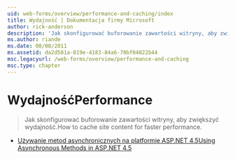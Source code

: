 ```yaml
---
uid: web-forms/overview/performance-and-caching/index
title: Wydajność | Dokumentacja firmy Microsoft
author: rick-anderson
description: 'Jak skonfigurować buforowanie zawartości witryny, aby zwiększyć wydajność.'
ms.author: riande
ms.date: 08/08/2011
ms.assetid: da2d581a-019e-4183-84a6-70bf04822b44
msc.legacyurl: /web-forms/overview/performance-and-caching
msc.type: chapter
---
```

<a name="performance"></a><span data-ttu-id="3c802-103">Wydajność</span><span class="sxs-lookup"><span data-stu-id="3c802-103">Performance</span></span>
====================
> <span data-ttu-id="3c802-104">Jak skonfigurować buforowanie zawartości witryny, aby zwiększyć wydajność.</span><span class="sxs-lookup"><span data-stu-id="3c802-104">How to cache site content for faster performance.</span></span>


- [<span data-ttu-id="3c802-105">Używanie metod asynchronicznych na platformie ASP.NET 4.5</span><span class="sxs-lookup"><span data-stu-id="3c802-105">Using Asynchronous Methods in ASP.NET 4.5</span></span>](using-asynchronous-methods-in-aspnet-45.md)
